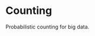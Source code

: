 # Counting

<!---[![Build Status](https://travis-ci.com/blester125/counting.svg?branch=master)](https://travis-ci.com/blester125/counting)--->

Probabilistic counting for big data.
